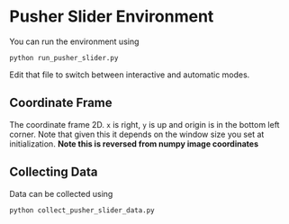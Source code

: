 # Pusher Slider Environment

You can run the environment using

```
python run_pusher_slider.py
```

Edit that file to switch between interactive and automatic modes.

## Coordinate Frame
The coordinate frame 2D. ``x`` is right, ``y`` is up and origin is in the bottom left corner. Note that given this
it depends on the window size you set at initialization. **Note this is reversed from numpy image coordinates**

## Collecting Data

Data can be collected using

```
python collect_pusher_slider_data.py
```


